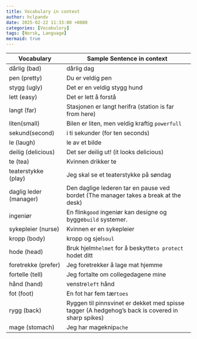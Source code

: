 ```yaml
---
title: Vocabulary in context
author: hclpandv
date: 2025-02-22 11:33:00 +0800
categories: [Vocabulory]
tags: [Norsk, Language]
mermaid: true
---
```


| Vocabulary   | Sample Sentence in context  |
|    ---       |       ---                   |
| dårlig (bad) | dårlig dag                  |
| pen (pretty) | Du er veldig pen            |
| stygg (ugly) | Det er en veldig stygg hund |
| lett (easy)  | Det er lett å forstå        |
| langt (far)  | Stasjonen er langt herifra (station is far from here) |
| liten(small) | Bilen er liten, men veldig kraftig `powerfull` |
| sekund(second) | i ti sekunder (for ten seconds) |
| le (laugh)   | le av et bilde |
| deilig (delicious)   | Det ser deilig ut! (it looks delicious) |
| te (tea)   | Kvinnen drikker te |
| teaterstykke (play)   | Jeg skal se et teaterstykke på søndag |
| daglig leder (manager) | Den daglige lederen tar en pause ved bordet (The manager takes a break at the desk) |
| ingeniør   | En flink`good` ingeniør kan designe og bygge`build` systemer. |
| sykepleier (nurse) | Kvinnen er en sykepleier |
| kropp (body) | kropp og sjel`soul` |
| hode (head) | Bruk hjelm`helmet` for å beskytte`to protect` hodet ditt|
| foretrekke (prefer) | Jeg foretrekker å lage mat hjemme|
| fortelle (tell) | Jeg fortalte om collegedagene mine | 
| hånd (hand) |  venstre`left` hånd | 
| fot (foot) |  En fot har fem tær`toes`| 
| rygg (back) |   Ryggen til pinnsvinet er dekket med spisse tagger (A hedgehog’s back is covered in sharp spikes) |
| mage (stomach) |  Jeg har mageknip`ache`| 






